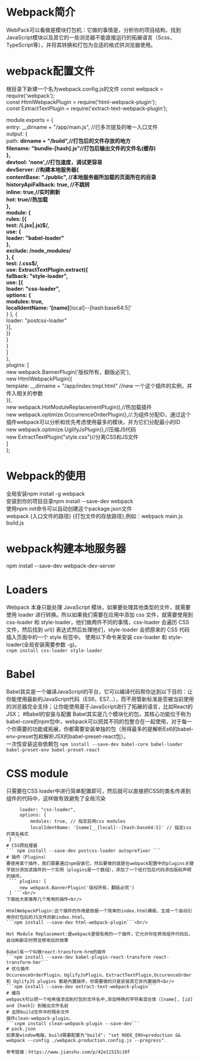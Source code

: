 #  Webpack简介
   WebPack可以看做是模块打包机：它做的事情是，分析你的项目结构，找到JavaScript模块以及其它的一些浏览器不能直接运行的拓展语言（Scss，TypeScript等），并将其转换和打包为合适的格式供浏览器使用。

# webpack配置文件
根目录下新建一个名为webpack.config.js的文件
  const webpack = require('webpack');<br/>
const HtmlWebpackPlugin = require('html-webpack-plugin');<br/>
const ExtractTextPlugin = require('extract-text-webpack-plugin');<br/>

module.exports = {<br/>
        entry: __dirname + "/app/main.js", //已多次提及的唯一入口文件<br/>
        output: {<br/>
            path: __dirname + "/build",//打包后的文件存放的地方<br/>
            filename: "bundle-[hash].js"//打包后输出文件的文件名(缓存)<br/>
        },<br/>
        devtool: 'none',//打包速度，调试更容易<br/>
        devServer: //构建本地服务器{<br/>
            contentBase: "./public", //本地服务器所加载的页面所在的目录<br/>
            historyApiFallback: true, //不跳转<br/>
            inline: true,//实时刷新<br/>
            hot: true//热加载<br/>
        },<br/>
        module: {<br/>
            rules: [{<br/>
                    test: /(\.jsx|\.js)$/,<br/>
                    use: {<br/>
                        loader: "babel-loader"<br/>
                    },<br/>
                    exclude: /node_modules/<br/>
                }, {<br/>
                    test: /\.css$/,<br/>
                    use: ExtractTextPlugin.extract({<br/>
                        fallback: "style-loader",<br/>
                        use: [{<br/>
                            loader: "css-loader",<br/>
                            options: {<br/>
                                modules: true,<br/>
                                localIdentName: '[name]__[local]--[hash:base64:5]'<br/>
                            }
                        }, {<br/>
                            loader: "postcss-loader"<br/>
                        }],<br/>
                    })<br/>
                }<br/>
            }<br/>
        ]<br/>
    },<br/>
    plugins: [<br/>
        new webpack.BannerPlugin('版权所有，翻版必究'),<br/>
        new HtmlWebpackPlugin({<br/>
            template: __dirname + "/app/index.tmpl.html" //new 一个这个插件的实例，并传入相关的参数<br/>
        }),<br/>
        new webpack.HotModuleReplacementPlugin(),//热加载插件<br/>
        new webpack.optimize.OccurrenceOrderPlugin(),//:为组件分配ID，通过这个插件webpack可以分析和优先考虑使用最多的模块，并为它们分配最小的ID<br/>
        new webpack.optimize.UglifyJsPlugin(),//压缩JS代码<br/>
        new ExtractTextPlugin("style.css")//分离CSS和JS文件<br/>
    ]<br/>
}; 
# Webpack的使用
  全局安装npm install -g webpack<br/>
  安装到你的项目目录npm install --save-dev webpack<br/>
  使用npm init命令可以自动创建这个package.json文件<br/>
  webpack {入口文件的路径} {打包文件的存放路径},例如：webpack main.js  build.js
# webpack构建本地服务器
  npm install --save-dev webpack-dev-server
# Loaders
  Webpack 本身只能处理 JavaScript 模块，如果要处理其他类型的文件，就需要使用 loader 进行转换。所以如果我们需要在应用中添加 css 文件，就需要使用到 css-loader 和 style-loader，他们做两件不同的事情，css-loader 会遍历 CSS 文件，然后找到 url() 表达式然后处理他们，style-loader 会把原来的 CSS 代码插入页面中的一个 style 标签中。
  使用以下命令来安装 css-loader 和 style-loader(全局安装需要参数 -g)。<br/>
  ```cnpm install css-loader style-loader ```
# Babel
  Babel其实是一个编译JavaScript的平台，它可以编译代码帮你达到以下目的：让你能使用最新的JavaScript代码（ES6，ES7...），而不用管新标准是否被当前使用的浏览器完全支持；让你能使用基于JavaScript进行了拓展的语言，比如React的JSX；
#Babel的安装与配置
  Babel其实是几个模块化的包，其核心功能位于称为babel-core的npm包中，webpack可以把其不同的包整合在一起使用，对于每一个你需要的功能或拓展，你都需要安装单独的包（用得最多的是解析Es6的babel-env-preset包和解析JSX的babel-preset-react包）。<br/>
  一次性安装这些依赖包
  ```npm install --save-dev babel-core babel-loader babel-preset-env babel-preset-react ```
# CSS module
  只需要在CSS loader中进行简单配置即可，然后就可以直接把CSS的类名传递到组件的代码中，这样做有效避免了全局污染
   ```{
        loader: "css-loader",
        options: {
            modules: true, // 指定启用css modules
            localIdentName: '[name]__[local]--[hash:base64:5]' // 指定css的类名格式
    } ```
# CSS预处理器
  ``` npm install --save-dev postcss-loader autoprefixer ```
# 插件（Plugins）
  要使用某个插件，我们需要通过npm安装它，然后要做的就是在webpack配置中的plugins关键字部分添加该插件的一个实例（plugins是一个数组），添加了一个给打包后代码添加版权声明的插件。
    ``` plugins: [
        new webpack.BannerPlugin('版权所有，翻版必究')
    ] ```<br/>
 下面给大家推荐几个常用的插件<br/>

  HtmlWebpackPlugin:这个插件的作用是依据一个简单的index.html模板，生成一个自动引用你打包后的JS文件的新index.html。
   ```npm install --save-dev html-webpack-plugin```<br/>

  Hot Module Replacement:是webpack里很有用的一个插件，它允许你在修改组件代码后，自动刷新实时预览修改后的效果
  
  Babel有一个叫做react-transform-hrm的插件
  ```npm install --save-dev babel-plugin-react-transform react-transform-hmr```
# 优化插件
   OccurenceOrderPlugin，UglifyJsPlugin，ExtractTextPlugin,OccurenceOrder 和 UglifyJS plugins 都是内置插件，你需要做的只是安装其它非内置插件<br/>
   ```npm install --save-dev extract-text-webpack-plugin```
# 缓存
  webpack可以把一个哈希值添加到打包的文件名中,添加特殊的字符串混合体（[name], [id] and [hash]）到输出文件名前
# 去除build文件中的残余文件
  插件clean-webpack-plugin。
   ```cnpm install clean-webpack-plugin --save-dev```
# pack.json
 如果是window电脑，build需要配置为"build": "set NODE_ENV=production && webpack --config ./webpack.production.config.js --progress".

参考链接：https://www.jianshu.com/p/42e11515c10f
